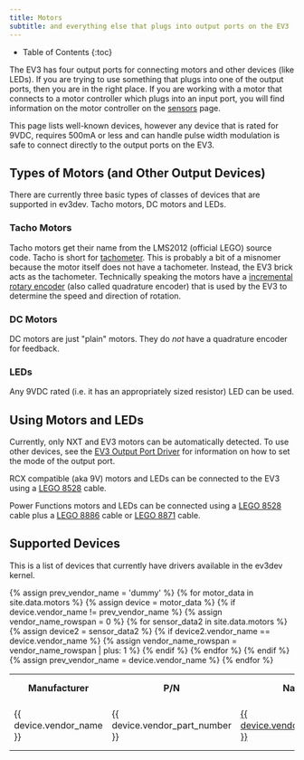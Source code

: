 ```yaml
---
title: Motors
subtitle: and everything else that plugs into output ports on the EV3
---
```


* Table of Contents
{:toc}

The EV3 has four output ports for connecting motors and other devices (like
LEDs). If you are trying to use something that plugs into one of the output
ports, then you are in the right place. If you are working with a motor that
connects to a motor controller which plugs into an input port, you will find
information on the motor controller on the [sensors] page.

This page lists well-known devices, however any device that is rated for 9VDC,
requires 500mA or less and can handle pulse width modulation is safe to connect
directly to the output ports on the EV3.

## Types of Motors (and Other Output Devices)

There are currently three basic types of classes of devices that are supported
in ev3dev. Tacho motors, DC motors and LEDs.

### Tacho Motors

Tacho motors get their name from the LMS2012 (official LEGO) source code. Tacho
is short for [tachometer]. This is probably a bit of a misnomer because the
motor itself does not have a tachometer. Instead, the EV3 brick acts as the
tachometer. Technically speaking the motors have a [incremental rotary encoder]
(also called quadrature encoder) that is used by the EV3 to determine the speed
and direction of rotation.

### DC Motors

DC motors are just "plain" motors. They do *not* have a quadrature encoder for
feedback.

### LEDs

Any 9VDC rated (i.e. it has an appropriately sized resistor) LED can be used.

## Using Motors and LEDs

Currently, only NXT and EV3 motors can be automatically detected. To use other
devices, see the [EV3 Output Port Driver] for information on how to set the
mode of the output port.

RCX compatible (aka 9V) motors and LEDs can be connected to the EV3 using a
[LEGO 8528] cable.

Power Functions motors and LEDs can be connected using a [LEGO 8528] cable plus
a [LEGO 8886] cable or [LEGO 8871] cable.

## Supported Devices

This is a list of devices that currently have drivers available in the ev3dev
kernel.

<table class="table table-striped table-bordered">
    <tr>
    <th>Manufacturer</th>
    <th>P/N</th>
    <th>Name</th>
    <th>Class</th>
    <th>Auto-<br />detected</th>
    <th>Driver (Module)</th>
    </tr>
{% assign prev_vendor_name = 'dummy' %}
{% for motor_data in site.data.motors %}
    {% assign device = motor_data %}
    <tr>
    {% if device.vendor_name != prev_vendor_name %}
        {% assign vendor_name_rowspan = 0 %}
        {% for sensor_data2 in site.data.motors %}
            {% assign device2 = sensor_data2 %}
            {% if device2.vendor_name == device.vendor_name %}
                {% assign vendor_name_rowspan = vendor_name_rowspan | plus: 1 %}
            {% endif %}
        {% endfor %}
        <td rowspan="{{ vendor_name_rowspan }}">{{ device.vendor_name }}</td>
    {% endif %}
        <td>{{ device.vendor_part_number }}</td>
        <td><a href="{{ device.vendor_url }}">{{ device.vendor_part_name }}</a></td>
        <td><a href="/docs/drivers/{{ device.class }}">{{ device.class | replace: '-class','' }}</a></td>
        <td markdown="span">{{ device.autodetect }}</td>
        <td>
            <span style="white-space:nowrap;">{{ device.name }}</span><!--
            {% if connection == 'EV3/UART' %}
                --><span markdown="1">[^ev3-uart-driver]</span><!--
            {% endif %}
            -->
            <span style="white-space:nowrap;">({{ device.device_type }})</span>
        </td>
    </tr>
    {% assign prev_vendor_name = device.vendor_name %}
{% endfor %}
</table>

[^ev3-large-motor]: Detected as EV3 Large Motor.

[sensors]: /docs/sensors
[tachometer]: https://en.wikipedia.org/wiki/Tachometer
[incremental rotary encoder]: https://en.wikipedia.org/wiki/Rotary_encoder#Incremental_rotary_encoder
[LEGO 8528]: http://www.bricklink.com/catalogItem.asp?S=8528-1
[LEGO 8886]: http://www.bricklink.com/catalogItem.asp?S=8886-1
[LEGO 8871]: http://www.bricklink.com/catalogItem.asp?S=8871-1
[EV3 Output Port Driver]: /docs/ports/legoev3-output-port

